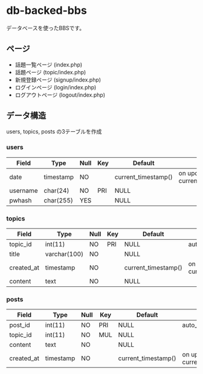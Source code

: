 # db-backed-bbs

データベースを使ったBBSです。

## ページ

- 話題一覧ページ (index.php)
- 話題ページ (topic/index.php)
- 新規登録ページ (signup/index.php)
- ログインページ (login/index.php)
- ログアウトページ (logout/index.php)

## データ構造

users, topics, posts の3テーブルを作成

### users

| Field | Type | Null | Key | Default | Extra |
| ----- | ---- | ---- | --- | ------- | ----- |
| date  | timestamp | NO | | current_timestamp() | on update current_timestamp() |
| username | char(24) | NO | PRI | NULL |
| pwhash | char(255) | YES | | NULL | |

### topics

| Field | Type | Null | Key | Default | Extra |
| ---- | ---- | ---- | ---- | ---- | ---- |
| topic_id | int(11) | NO | PRI | NULL | auto_increment |
| title | varchar(100) | NO |     | NULL |              |
| created_at | timestamp | NO |    | current_timestamp() | on update current_timestamp() |
| content | text | NO |     | NULL |           |

### posts

| Field      | Type      | Null | Key | Default             | Extra                         |
| ---- | ---- | ---- | ---- | ---- | ----- |
| post_id    | int(11)   | NO   | PRI | NULL                | auto_increment                |
| topic_id   | int(11)   | NO   | MUL | NULL                |                               |
| content    | text      | NO   |     | NULL                |                               |
| created_at | timestamp | NO   |     | current_timestamp() | on update current_timestamp() |
